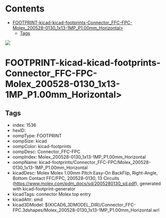 



Contents
========

* [FOOTPRINT-kicad-kicad-footprints-Connector_FFC-FPC-Molex_200528-0130_1x13-1MP_P1.00mm_Horizontal>](#footprint-kicad-kicad-footprints-connector_ffc-fpc-molex_200528-0130_1x13-1mp_p100mm_horizontal)
	* [Tags](#tags)
  
![][im]
# FOOTPRINT-kicad-kicad-footprints-Connector_FFC-FPC-Molex_200528-0130_1x13-1MP_P1.00mm_Horizontal>

## Tags

- index: 1536
- hexID: 
- oompType: FOOTPRINT
- oompSize: kicad
- oompColor: kicad-footprints
- oompDesc: Connector_FFC-FPC
- oompIndex: Molex_200528-0130_1x13-1MP_P1.00mm_Horizontal
- oompName: kicad-footprints/Connector_FFC-FPC/Molex_200528-0130_1x13-1MP_P1.00mm_Horizontal
- kicadDesc: Molex Molex 1.00mm Pitch Easy-On BackFlip, Right-Angle, Bottom Contact FFC/FPC, 200528-0130, 13 Circuits (https://www.molex.com/pdm_docs/sd/2005280130_sd.pdf), generated with kicad-footprint-generator
- kicadTags: connector Molex  top entry
- kicadAttr: smd
- kicad3DModel: ${KICAD6_3DMODEL_DIR}/Connector_FFC-FPC.3dshapes/Molex_200528-0130_1x13-1MP_P1.00mm_Horizontal.wrl



[im]: image.png
